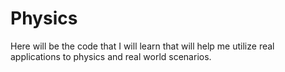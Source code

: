 # Physics
Here will be the code that I will learn that will help me utilize real applications to physics and real world scenarios.
